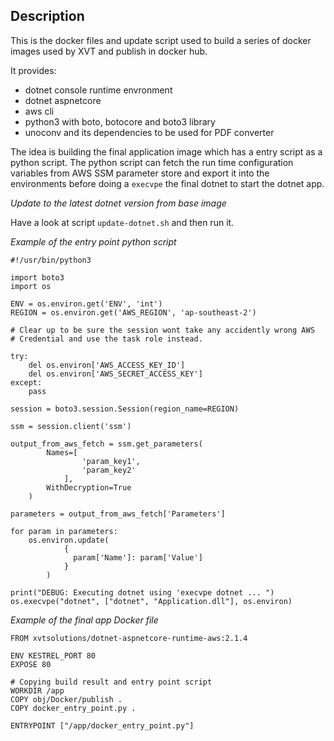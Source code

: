 Description
--------

This is the docker files and update script used to build a series of docker
images used by XVT and publish in docker hub.

It provides:

- dotnet console runtime envronment
- dotnet aspnetcore
- aws cli
- python3 with boto, botocore and boto3 library
- unoconv and its dependencies to be used for PDF converter

The idea is building the final application image which has a entry script as a
python script. The python script can fetch the run time configuration variables
from AWS SSM parameter store and export it into the environments before doing a
`execvpe` the final dotnet to start the dotnet app.

*Update to the latest dotnet version from base image*

Have a look at script `update-dotnet.sh` and then run it.

*Example of the entry point python script*

```
#!/usr/bin/python3

import boto3
import os

ENV = os.environ.get('ENV', 'int')
REGION = os.environ.get('AWS_REGION', 'ap-southeast-2')

# Clear up to be sure the session wont take any accidently wrong AWS
# Credential and use the task role instead.

try:
    del os.environ['AWS_ACCESS_KEY_ID']
    del os.environ['AWS_SECRET_ACCESS_KEY']
except:
    pass

session = boto3.session.Session(region_name=REGION)

ssm = session.client('ssm')

output_from_aws_fetch = ssm.get_parameters(
        Names=[
                'param_key1',
                'param_key2'
            ],
        WithDecryption=True
    )

parameters = output_from_aws_fetch['Parameters']

for param in parameters:
    os.environ.update(
            {
              param['Name']: param['Value']
            }
        )

print("DEBUG: Executing dotnet using 'execvpe dotnet ... ")
os.execvpe("dotnet", ["dotnet", "Application.dll"], os.environ)

```

*Example of the final app Docker file*

```
FROM xvtsolutions/dotnet-aspnetcore-runtime-aws:2.1.4

ENV KESTREL_PORT 80
EXPOSE 80

# Copying build result and entry point script
WORKDIR /app
COPY obj/Docker/publish .
COPY docker_entry_point.py .

ENTRYPOINT ["/app/docker_entry_point.py"]

```
